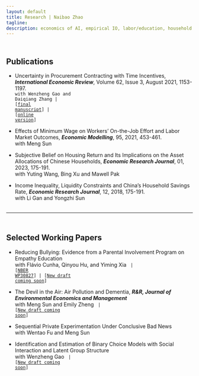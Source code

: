 ```yaml
---
layout: default
title: Research | Naibao Zhao
tagline: 
description: economics of AI, empirical IO, labor/education, household finance, applied micro.
---
```

<!--
<div class="navbar">
    <div class="navbar-inner">
        <ul class="nav">
            <li><a href="#current">current courses</a></li>
            <li><a href="#shortcourses">short courses</a></li>
            <li><a href="#misc">misc lectures</a></li>
            <li><a href="#old">former courses</a></li>
        </ul>
    </div>
</div> -->
## <a name="instructor"></a> <br/> Publications

- Uncertainty in Procurement Contracting with Time Incentives, <strong><em>International Economic Review</em></strong>, Volume 62, Issue 3, August 2021, 1153-1197.<br/>
  <code>with Wenzheng Gao and Daiqiang Zhang | [<a href="{{ BASE_PATH }}/research/ab_final_IER.pdf">final manuscript</a>] | [<a href="https://onlinelibrary.wiley.com/doi/full/10.1111/iere.12509">online version</a>]</code><br/>

- Effects of Minimum Wage on Workers’ On-the-Job Effort and Labor Market Outcomes, <strong><em>Economic Modelling</em></strong>, 95, 2021, 453-461. <br/>
  with Meng Sun<br/>

- Subjective Belief on Housing Return and Its Implications on the Asset Allocations of Chinese Households, <strong><em>Economic Research Journal</em></strong>, 01, 2023, 175-191.<br/>
  with Yuting Wang, Bing Xu and Mawell Pak <br/>

<!-- [In Chinese: "房产预期回报率视角下的中国家庭资产配置"，<strong>《经济研究》</strong>2023年第1期。] -->

- Income Inequality, Liquidity Constraints and China’s Household Savings Rate, <strong><em>Economic Research Journal</em></strong>, 12, 2018, 175-191.<br/>
  with Li Gan and Yongzhi Sun <br/><br/>

<!-- [In Chinese: "收入不平等、流动性约束与中国家庭储蓄率"，<strong>《经济研究》</strong>2018年第12期。该文被人大复印报刊资料《国民经济管理》2019 年第 4 期全文转载。] -->

---
## <a name="instructor"></a> <br/> Selected Working Papers

- Reducing Bullying: Evidence from a Parental Involvement Program on Empathy Education <br/>
  with Flávio Cunha, Qinyou Hu, and Yiming Xia <code> | [<a href="https://www.nber.org/people/nzhao?page=1&perPage=50">NBER WP30827</a>] | [<a href="{{ BASE_PATH }}/research/empathy.pdf">New draft coming soon</a>]</code><br/>


- The Devil in the Air: Air Pollution and Dementia, <strong><em>R&R, Journal of Environmental Economics and Management</em></strong><br/>
  with Meng Sun and Emily Zheng <code> | [<a href="{{ BASE_PATH }}/research/dementia.pdf">New draft coming soon</a>]</code><br/>


- Sequential Private Experimentation Under Conclusive Bad News<br/>
  with Wentao Fu and Meng Sun
  
 
- Identification and Estimation of Binary Choice Models with Social Interaction and Latent Group Structure<br/>
  with Wenzheng Gao <code> | [<a href="{{ BASE_PATH }}/research/binarySI.pdf">New draft coming soon</a>]</code> <br/><br/>

